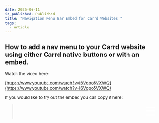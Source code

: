 ```yaml
---
date: 2025-06-11
is_published: Published
title: "Navigation Menu Bar Embed for Carrd Websites "
tags:
  - article
---
```

## How to add a nav menu to your Carrd website using either Carrd native buttons or with an embed.

Watch the video here:

[https://www.youtube.com/watch?v=I6Vopo5VXWQ](https://www.youtube.com/watch?v=I6Vopo5VXWQ)

If you would like to try out the embed you can copy it here:

> <!-- Carrd Embed: Horizontal Top Nav with Vertical Indented Submenus --> <template id="nav-template"> <ul class="nav-menu" aria-label="Primary navigation"> <li><a href="https://website.com/">Home</a></li> <li><a href="#about">About</a></li> <li><a href="book">Book</a></li> <li><a href="#services">Services</a></li> <!-- How to do submenus <li class="has-submenu"> <span class="submenu-toggle">Services ▾</span> <ul class="submenu"> <li><a href="#design">Design</a></li> <li class="has-submenu"> <span class="submenu-toggle">SEO ▾</span> <ul class="submenu"> <li><a href="#onpage">On-Page SEO</a></li> <li><a href="#offpage">Off-Page SEO</a></li> </ul> </li> <li><a href="#support">Support</a></li> </ul> </li> --> <li><a href="#contact">Contact</a></li> </ul> </template> <style> :root { --nav-bg: #0e1f19; --nav-text: #ffffff; } .nav-embed { position: relative; display: flex; align-items: center; width: 100%; } /\* Desktop styles \*/ @media (min-width: 768px) { .nav-toggle, .nav-panel { display: none !important; visibility: hidden !important; pointer-events: none !important; height: 0 !important; width: 0 !important; opacity: 0 !important; position: absolute !important; } .nav-embed > .nav-menu { display: flex !important; flex: 1; justify-content: center; gap: 2rem; padding: 0; margin: 0; list-style: none; } .nav-embed > .nav-menu > li { position: relative; display: flex; flex-direction: column; white-space: nowrap; } .nav-embed a, .nav-embed span.submenu-toggle { color: var(--nav-text); text-decoration: none; padding: 1rem; font-size: 1rem; cursor: pointer; } /\* Submenu dropdowns \*/ .nav-embed .submenu { display: none; position: absolute; left: 0; top: 100%; min-width: 240px; background: var(--nav-bg); list-style: none; margin: 0; padding: .5rem 0; z-index: 99; box-shadow: 0 2px 16px rgba(0,0,0,0.18); border-radius: 0 0 8px 8px; } .nav-embed .has-submenu.open > .submenu { display: block; } .nav-embed .submenu > li { display: block; margin: 0; } .nav-embed .submenu > li > a, .nav-embed .submenu > li > span.submenu-toggle { display: block; padding-left: 2rem; padding-top: .75rem; padding-bottom: .75rem; font-size: 1.25rem; } /\* Fix vertical stacking for nested submenus \*/ .nav-embed .submenu .has-submenu { position: static; } .nav-embed .submenu .submenu { position: static; left: unset; top: unset; min-width: 0; box-shadow: none; background: none; display: none; padding: 0; margin: 0; } .nav-embed .submenu .has-submenu.open > .submenu { display: block; margin: 0; } .nav-embed .submenu .submenu > li > a, .nav-embed .submenu .submenu > li > span.submenu-toggle { padding-left: 3rem; padding-top: .6rem; padding-bottom: .6rem; font-size: 1.1rem; } /\* Add subtle separator between items for clarity \*/ .nav-embed .submenu > li:not(:last-child) { border-bottom: 1px solid #333; } .nav-embed .submenu .submenu > li:not(:last-child) { border-bottom: 1px solid #333; } } /\* Mobile styles \*/ .nav-embed > .nav-menu { display: none; } .nav-toggle { margin-left: auto; font-size: 2.5rem; color: var(--nav-text); background: none; border: none; cursor: pointer; display: block !important; z-index: 200; transition: transform .3s ease; } .nav-toggle.open { transform: rotate(90deg); } .nav-panel { position: fixed; top: 0; right: 0; width: 70vw; height: 100vh; background: var(--nav-bg); transform: translateX(100%); transition: transform .3s ease; z-index: 199; display: flex; flex-direction: column; } .nav-panel.open { transform: translateX(0); } .nav-panel .nav-menu { list-style: none; margin: 0; padding: 5rem 0 1rem; overflow-y: auto; flex: 1; } .nav-panel li { margin: 0; } .nav-panel a, .nav-panel span.submenu-toggle { display: block; padding: 1rem 0 1rem 2rem; font-size: 1.5rem; color: var(--nav-text); text-decoration: none; cursor: pointer; } .nav-panel li.open > .submenu { display: block; } .nav-panel .submenu { display: none; padding-left: 2rem; } .nav-panel .submenu .submenu { padding-left: 3rem; } /\* Separator lines for mobile submenus \*/ .nav-panel .submenu > li:not(:last-child) { border-bottom: 1px solid #333; } .nav-panel .submenu .submenu > li:not(:last-child) { border-bottom: 1px solid #333; } </style> <div class="nav-embed"> <!-- desktop menu will be injected here --> <!-- mobile toggle --> <button class="nav-toggle" aria-label="Toggle menu">☰</button> <!-- mobile panel --> <nav class="nav-panel" aria-label="Mobile navigation"></nav> </div> <script> (function(){ const tpl = document.getElementById('nav-template').content; const embed = document.querySelector('.nav-embed'); // inject desktop menu embed.insertBefore(tpl.cloneNode(true), embed.querySelector('.nav-toggle')); // inject mobile panel menu embed.querySelector('.nav-panel').appendChild(tpl.cloneNode(true)); const toggle = embed.querySelector('.nav-toggle'); const panel = embed.querySelector('.nav-panel'); // --- Unified submenu logic (recursive for any .has-submenu) --- function setupSubmenus(root, isDesktop) { root.querySelectorAll('li.has-submenu').forEach(li => { const trigger = li.querySelector(':scope > .submenu-toggle'); if (!trigger) return; trigger.addEventListener('click', function(e) { e.stopPropagation(); // Only close siblings at the same level, not nested children! li.parentElement.querySelectorAll(':scope > li.has-submenu').forEach(sibling => { if (sibling !== li) sibling.classList.remove('open'); }); li.classList.toggle('open'); }); }); } // Desktop const desktopMenu = embed.querySelector('.nav-embed > .nav-menu'); setupSubmenus(desktopMenu, true); // Close all on outside click (desktop) document.addEventListener('click', e => { if (!embed.contains(e.target)) { desktopMenu.querySelectorAll('li.has-submenu').forEach(li => li.classList.remove('open')); } }); // Mobile const mobileMenu = panel.querySelector('.nav-menu'); setupSubmenus(mobileMenu, false); // Mobile panel open/close function openPanel(){ panel.classList.add('open'); toggle.classList.add('open'); toggle.textContent = '✕'; document.body.style.overflow = 'hidden'; } function closePanel(){ panel.classList.remove('open'); toggle.classList.remove('open'); toggle.textContent = '☰'; document.body.style.overflow = ''; mobileMenu.querySelectorAll('li.has-submenu').forEach(li=>li.classList.remove('open')); } toggle.addEventListener('click', e=>{ e.stopPropagation(); panel.classList.contains('open')? closePanel(): openPanel(); }); document.addEventListener('click', e=>{ if (!embed.contains(e.target)) closePanel(); }); panel.querySelectorAll('a').forEach(a=>a.addEventListener('click', closePanel)); })(); </script>